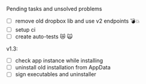 Pending tasks and unsolved problems
- [ ] remove old dropbox lib and use v2 endpoints 💣💥 
- [ ] setup ci 
- [ ] create auto-tests 😿 🙀  

v1.3:
- [ ] check app instance while installing
- [ ] uninstall old installation from AppData
- [ ] sign executables and uninstaller